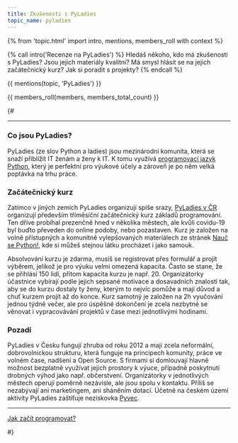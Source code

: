 ```yaml
---
title: Zkušenosti s PyLadies
topic_name: pyladies
---
```

{% from 'topic.html' import intro, mentions, members_roll with context %}

{% call intro('Recenze na PyLadies') %}
  Hledáš někoho, kdo má zkušenosti s PyLadies? Jsou jejich materiály kvalitní? Má smysl hlásit se na jejich začátečnický kurz? Jak si poradit s projekty?
{% endcall %}

{{ mentions(topic, 'PyLadies') }}

{{ members_roll(members, members_total_count) }}


{#

----------

### Co jsou PyLadies?

PyLadies (ze slov Python a ladies) jsou mezinárodní komunita, která se snaží přiblížit IT ženám a ženy k IT. K tomu využívá [programovací jazyk Python](/learn/#python), který je perfektní pro výukové účely a zároveň je po něm velká poptávka na trhu práce.

### Začátečnický kurz

Zatímco v jiných zemích PyLadies organizují spíše srazy, [PyLadies v ČR](https://pyladies.cz/) organizují především tříměsíční začátečnický kurz základů programování. Ten dříve probíhal prezenčně hned v několika městech, ale kvůli covidu-19 byl buďto převeden do online podoby, nebo pozastaven. Kurz je založen na volně přístupných a komunitně vylepšovaných materiálech ze stránek [Nauč se Python!](https://naucse.python.cz/), kde si můžeš stejnou látku procházet i jako samouk.

Absolvování kurzu je zdarma, musíš se registrovat přes formulář a projít výběrem, jelikož je pro výuku velmi omezená kapacita. Často se stane, že se přihlásí 150 lidí, přitom kapacita kurzu je např. 20. Organizátorky účastnice vybírají podle jejich sepsané motivace a dosavadních znalostí tak, aby se do kurzu dostaly ty ženy, kterým to nejvíc pomůže a mají důvod a chuť kurzem projít až do konce. Kurz samotný je založen na 2h vyučování jednou týdně večer, ale pro úspěšné dokončení je zcela nezbytné se věnovat i vypracovávání projektů v čase mezi jednotlivými hodinami.

### Pozadí

PyLadies v Česku fungují zhruba od roku 2012 a mají zcela neformální, dobrovolnickou strukturu, která funguje na principech komunity, práce ve volném čase, nadšení a Open Source. S firmami si domlouvají hlavně možnost bezplatně využívat jejich prostory k výuce, případně poskytnutí drobných výhod jako např. občerstvení. Organizátorky v jednotlivých městech operují poměrně nezávisle, ale jsou spolu v kontaktu. Příliš se nezabývají ani marketingem, ani sháněním dotací. Účetně na českém území aktivity PyLadies zaštiťuje neziskovka [Pyvec](https://pyvec.org/).

----------

<p class="button-compartment button-compartment--row">
  <a class="button button--spaced" href="{{ fix_url('../learn/') }}">Jak začít programovat?</a>
  <!-- <a class="button button--secondary button--spaced" href="{{ fix_url('../jobs/') }}">Sežeň&nbsp;práci</a> -->
</p>

#}
